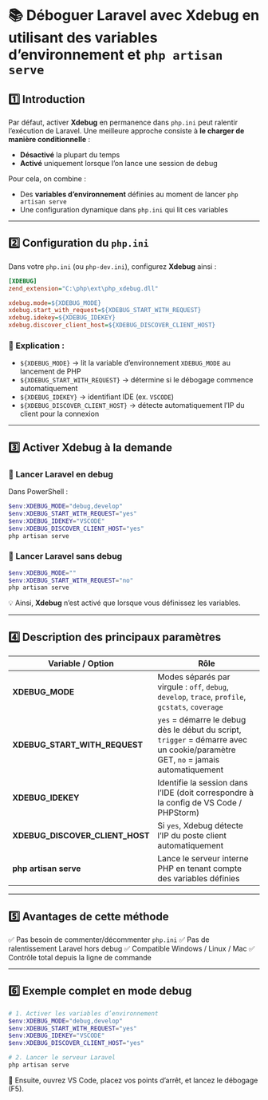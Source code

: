 # 📚 Déboguer Laravel avec **Xdebug** en utilisant des variables d’environnement et `php artisan serve`

## 1️⃣ Introduction

Par défaut, activer **Xdebug** en permanence dans `php.ini` peut ralentir l’exécution de Laravel.
Une meilleure approche consiste à **le charger de manière conditionnelle** :

* **Désactivé** la plupart du temps
* **Activé** uniquement lorsque l’on lance une session de debug

Pour cela, on combine :

* Des **variables d’environnement** définies au moment de lancer `php artisan serve`
* Une configuration dynamique dans `php.ini` qui lit ces variables

---

## 2️⃣ Configuration du `php.ini`

Dans votre `php.ini` (ou `php-dev.ini`), configurez **Xdebug** ainsi :

```ini
[XDEBUG]
zend_extension="C:\php\ext\php_xdebug.dll"

xdebug.mode=${XDEBUG_MODE}
xdebug.start_with_request=${XDEBUG_START_WITH_REQUEST}
xdebug.idekey=${XDEBUG_IDEKEY}
xdebug.discover_client_host=${XDEBUG_DISCOVER_CLIENT_HOST}
```

### 📌 Explication :

* `${XDEBUG_MODE}` → lit la variable d’environnement `XDEBUG_MODE` au lancement de PHP
* `${XDEBUG_START_WITH_REQUEST}` → détermine si le débogage commence automatiquement
* `${XDEBUG_IDEKEY}` → identifiant IDE (ex. `VSCODE`)
* `${XDEBUG_DISCOVER_CLIENT_HOST}` → détecte automatiquement l’IP du client pour la connexion

---

## 3️⃣ Activer Xdebug **à la demande**

### 🔹 Lancer Laravel en debug

Dans PowerShell :

```powershell
$env:XDEBUG_MODE="debug,develop"
$env:XDEBUG_START_WITH_REQUEST="yes"
$env:XDEBUG_IDEKEY="VSCODE"
$env:XDEBUG_DISCOVER_CLIENT_HOST="yes"
php artisan serve
```

### 🔹 Lancer Laravel sans debug

```powershell
$env:XDEBUG_MODE=""
$env:XDEBUG_START_WITH_REQUEST="no"
php artisan serve
```

💡 Ainsi, **Xdebug** n’est activé que lorsque vous définissez les variables.

---

## 4️⃣ Description des principaux paramètres

| Variable / Option                  | Rôle                                                                                                                             |
| ---------------------------------- | -------------------------------------------------------------------------------------------------------------------------------- |
| **XDEBUG\_MODE**                   | Modes séparés par virgule : `off`, `debug`, `develop`, `trace`, `profile`, `gcstats`, `coverage`                                 |
| **XDEBUG\_START\_WITH\_REQUEST**   | `yes` = démarre le debug dès le début du script, `trigger` = démarre avec un cookie/paramètre GET, `no` = jamais automatiquement |
| **XDEBUG\_IDEKEY**                 | Identifie la session dans l’IDE (doit correspondre à la config de VS Code / PHPStorm)                                            |
| **XDEBUG\_DISCOVER\_CLIENT\_HOST** | Si `yes`, Xdebug détecte l’IP du poste client automatiquement                                                                    |
| **php artisan serve**              | Lance le serveur interne PHP en tenant compte des variables définies                                                             |

---

## 5️⃣ Avantages de cette méthode

✅ Pas besoin de commenter/décommenter `php.ini`
✅ Pas de ralentissement Laravel hors debug
✅ Compatible Windows / Linux / Mac
✅ Contrôle total depuis la ligne de commande

---

## 6️⃣ Exemple complet en **mode debug**

```powershell
# 1. Activer les variables d’environnement
$env:XDEBUG_MODE="debug,develop"
$env:XDEBUG_START_WITH_REQUEST="yes"
$env:XDEBUG_IDEKEY="VSCODE"
$env:XDEBUG_DISCOVER_CLIENT_HOST="yes"

# 2. Lancer le serveur Laravel
php artisan serve
```

📌 Ensuite, ouvrez VS Code, placez vos points d’arrêt, et lancez le débogage (F5).

